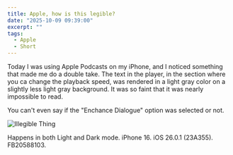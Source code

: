 ```yaml
---
title: Apple, how is this legible?
date: "2025-10-09 09:39:00"
excerpt: ""
tags:
  - Apple
  - Short
---
```


Today I was using Apple Podcasts on my iPhone, and I noticed something that
made me do a double take. The text in the player, in the section where you ca 
change the playback speed, was rendered in a light gray color on a slightly
less light gray background. It was so faint that it was nearly impossible to
read.

You can't even say if the "Enchance Dialogue" option was selected or not.

![Illegible Thing](/posts/2025-10-09-apple-how-is-this-legible/IMG_0376.jpeg)

Happens in both Light and Dark mode. iPhone 16. iOS 26.0.1 (23A355).
FB20588103.
